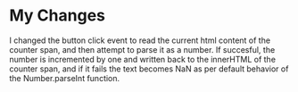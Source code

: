 # My Changes

I changed the button click event to read the current html content of the counter span, and then attempt to parse it as a number. If succesful, the number is incremented by one and written back to the innerHTML of the counter span, and if it fails the text becomes NaN as per default behavior of the Number.parseInt function.
